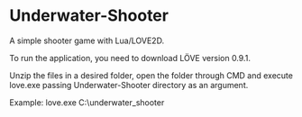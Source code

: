 # Underwater-Shooter
A simple shooter game with Lua/LOVE2D.

To run the application, you need to download LÖVE version 0.9.1.

Unzip the files in a desired folder, open the folder through CMD and execute love.exe passing Underwater-Shooter directory as an argument.

Example: love.exe C:\underwater_shooter
